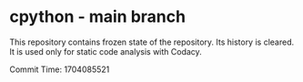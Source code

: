 # cpython - main branch

This repository contains frozen state of the repository.
Its history is cleared. It is used only for static code
analysis with Codacy.

Commit Time: 1704085521